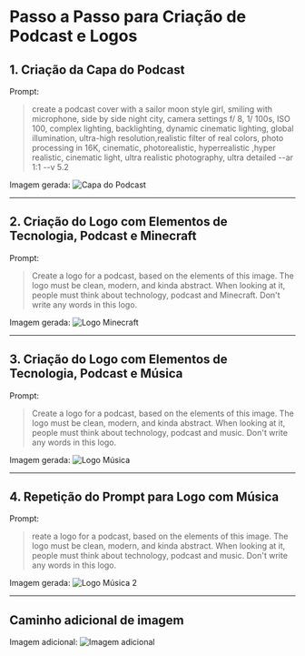 # Passo a Passo para Criação de Podcast e Logos

## 1. Criação da Capa do Podcast

Prompt:
> create a podcast cover with a sailor moon style girl, smiling with microphone, side by side night city, camera settings f/ 8, 1/ 100s, ISO 100, complex lighting, backlighting, dynamic cinematic lighting, global illumination, ultra-high resolution,realistic filter of real colors, photo processing in 16K, cinematic, photorealistic, hyperrealistic ,hyper realistic, cinematic light, ultra realistic photography, ultra detailed --ar 1:1 --v 5.2

Imagem gerada:
![Capa do Podcast](C:/Camilly/Podcast/images/jpeg%20(1).jpg)

---

## 2. Criação do Logo com Elementos de Tecnologia, Podcast e Minecraft

Prompt:
> Create a logo for a podcast, based on the elements of this image. The logo must be clean, modern, and kinda abstract. When looking at it, people must think about technology, podcast and Minecraft. Don't write any words in this logo.

Imagem gerada:
![Logo Minecraft](d49ff4162f.png)

---

## 3. Criação do Logo com Elementos de Tecnologia, Podcast e Música

Prompt:
> Create a logo for a podcast, based on the elements of this image. The logo must be clean, modern, and kinda abstract. When looking at it, people must think about technology, podcast and music. Don't write any words in this logo.

Imagem gerada:
![Logo Música](dd8947b1ce.png)

---

## 4. Repetição do Prompt para Logo com Música

Prompt:
> reate a logo for a podcast, based on the elements of this image. The logo must be clean, modern, and kinda abstract. When looking at it, people must think about technology, podcast and music. Don't write any words in this logo.

Imagem gerada:
![Logo Música 2](140aed144c.png)

---

## Caminho adicional de imagem

Imagem adicional:
![Imagem adicional](C:/Camilly/Podcast/images/jpeg.jpg)
